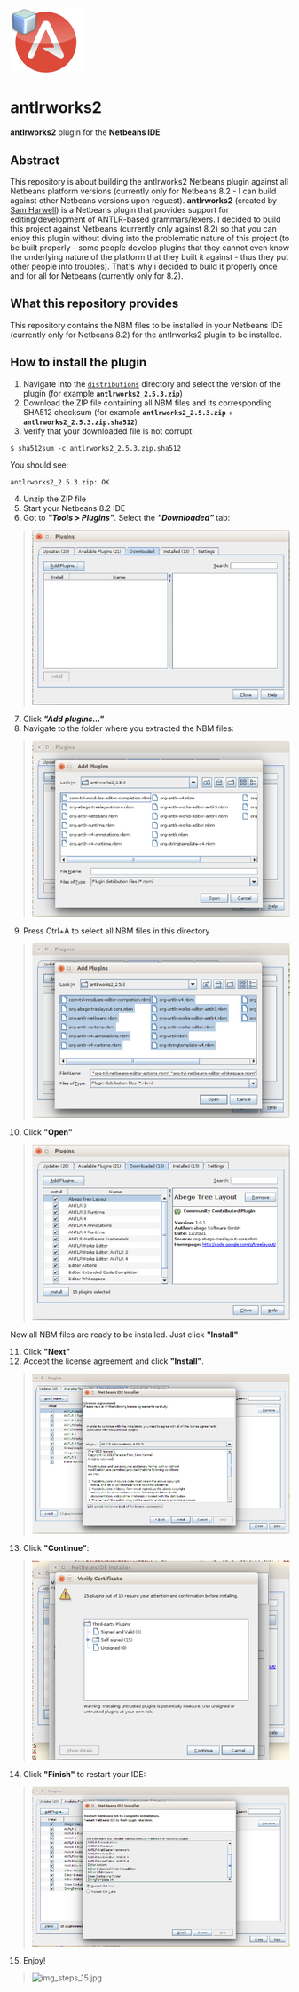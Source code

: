 # ![antlrworks2](./logo-antlr-2.png "antlrworks2")
# antlrworks2 

**antlrworks2** plugin for the **Netbeans IDE**

## Abstract

This repository is about building the antlrworks2 Netbeans plugin against all Netbeans platform versions (currently only for Netbeans 8.2 - I can build against other Netbeans versions upon reguest).
**antlrworks2** (created by [Sam Harwell](https://github.com/tunnelvisionlabs/antlrworks2)) is a Netbeans plugin that provides support for editing/development of ANTLR-based grammars/lexers.
I decided to build this project against Netbeans (currently only against 8.2) so that you can enjoy this plugin without diving into the problematic nature of this project (to be built properly - some people develop plugins that they cannot even know the underlying nature of the platform that they built it against - thus they put other people into troubles). That's why i decided to build it properly once and for all for Netbeans (currently only for 8.2).

## What this repository provides

This repository contains the NBM files to be installed in your Netbeans IDE (currently only for Netbeans 8.2) for the antlrworks2 plugin to be installed.

## How to install the plugin

1. Navigate into the [`distributions`](./distributions) directory and select the version of the plugin (for example **`antlrworks2_2.5.3.zip`**)
2. Download the ZIP file containing all NBM files and its corresponding SHA512 checksum (for example **`antlrworks2_2.5.3.zip`** + **`antlrworks2_2.5.3.zip.sha512`**)
3. Verify that your downloaded file is not corrupt:
 >
 ```console
 $ sha512sum -c antlrworks2_2.5.3.zip.sha512
 ```
 You should see:
  >
 ```console
 antlrworks2_2.5.3.zip: OK
 ```
4. Unzip the ZIP file
5. Start your Netbeans 8.2 IDE
6. Got to ***"Tools > Plugins"***. Select the ***"Downloaded"*** tab:
 > ![img_steps_6.jpg](./img/img_steps_6.jpg "Got to Tools > Plugins. Select the Downloaded tab")
7. Click ***"Add plugins..."***
8. Navigate to the folder where you extracted the NBM files:
 > ![img_steps_8.jpg](./img/img_steps_8.jpg "Navigate to the folder where you extracted the NBM files")
9. Press Ctrl+A to select all NBM files in this directory
 > ![img_steps_9.jpg](./img/img_steps_9.jpg "Select all NBM files in this directory")
10. Click **"Open"**
 > ![img_steps_10.jpg](./img/img_steps_10.jpg "Select all NBM files in this directory")

Now all NBM files are ready to be installed. Just click **"Install"**

11. Click **"Next"**
12. Accept the license agreement and click **"Install"**.
 > ![img_steps_12.jpg](./img/img_steps_12.jpg "Accept the license agreement and click Install")
13. Click **"Continue"**:
 > ![img_steps_13.jpg](./img/img_steps_13.jpg "Click Continue")
14. Click **"Finish"** to restart your IDE:
 > ![img_steps_14.jpg](./img/img_steps_14.jpg "Click Finish to restart your IDE")
15. Enjoy!
 > ![img_steps_15.jpg](./img/img_steps_15.jpg "Enjoy!")
